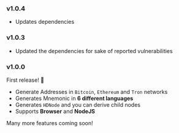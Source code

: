 ### v1.0.4

- Updates dependencies

### v1.0.3

- Updated the dependencies for sake of reported vulnerabilities


### v1.0.0

First release! 🎉

- Generate Addresses in `Bitcoin`, `Ethereum` and `Tron` networks
- Generates Mnemonic in **6 different languages**
- Generates `HDNode` and you can derive child nodes
- Supports **Browser** and **NodeJS**

Many more features coming soon!
